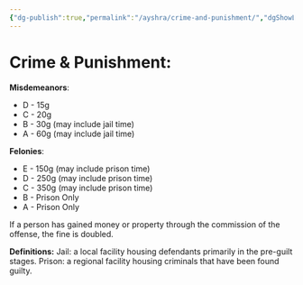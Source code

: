 ```yaml
---
{"dg-publish":true,"permalink":"/ayshra/crime-and-punishment/","dgShowLocalGraph":true}
---
```


# Crime & Punishment:

**Misdemeanors**:
- D - 15g
- C -  20g
- B - 30g (may include jail time)
- A - 60g (may include jail time)

**Felonies**:
- E - 150g (may include prison time)
- D - 250g (may include prison time)
- C - 350g (may include prison time)
- B - Prison Only
- A - Prison Only

If a person has gained money or property through the commission of the offense, the fine is doubled.

**Definitions:**
Jail: a local facility housing defendants primarily in the pre-guilt stages.
Prison: a regional facility housing criminals that have been found guilty. 